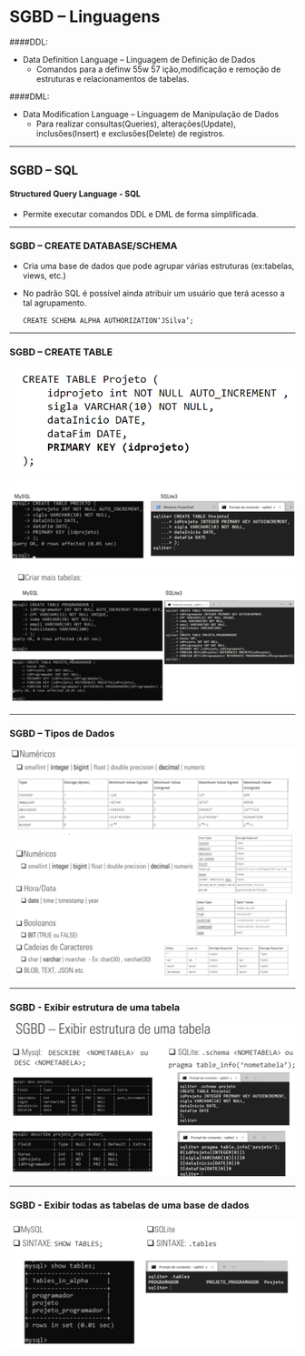 # SGBD – Linguagens

####DDL:
- Data Definition Language – Linguagem de Definição de Dados
  - Comandos para a definw 55w 57 ição,modificação e remoção de estruturas e relacionamentos de tabelas.

####DML:
- Data Modification Language – Linguagem de Manipulação de Dados
  - Para realizar consultas(Queries), alterações(Update), inclusões(Insert) e exclusões(Delete) de registros.
---
## SGBD – SQL

#### Structured Query Language - SQL

- Permite executar comandos DDL e DML de forma simplificada.

---
### SGBD – CREATE DATABASE/SCHEMA

- Cria uma base de dados que pode agrupar várias estruturas (ex:tabelas, views, etc.)
- No padrão SQL é possível ainda atribuir um usuário que terá acesso a tal agrupamento.

      CREATE SCHEMA ALPHA AUTHORIZATION‘JSilva’;
---

### SGBD – CREATE TABLE
![img.png](../imgs/img.png)
![img_3.png](../imgs/img_3.png)
![img_4.png](../imgs/img_4.png)

---

### SGBD – Tipos de Dados
![img_1.png](../imgs/img_1.png)
![img_2.png](../imgs/img_2.png)

---

### SGBD - Exibir estrutura de uma tabela

![img_5.png](../imgs/img_5.png)

---

### SGBD - Exibir todas as tabelas de uma base de dados

![img_6.png](../imgs/img_6.png)

